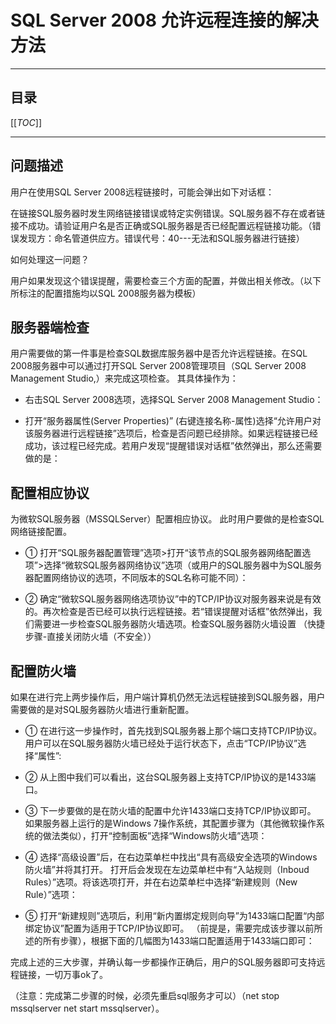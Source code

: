 # SQL Server 2008 允许远程连接的解决方法

---

## 目录

[[_TOC_]]

---

## 问题描述

用户在使用SQL Server  2008远程链接时，可能会弹出如下对话框：

 

在链接SQL服务器时发生网络链接错误或特定实例错误。SQL服务器不存在或者链接不成功。请验证用户名是否正确或SQL服务器是否已经配置远程链接功能。（错误发现方：命名管道供应方。错误代号：40---无法和SQL服务器进行链接）

 

如何处理这一问题？

 

用户如果发现这个错误提醒，需要检查三个方面的配置，并做出相关修改。（以下所标注的配置措施均以SQL  2008服务器为模板）

## 服务器端检查

用户需要做的第一件事是检查SQL数据库服务器中是否允许远程链接。在SQL  2008服务器中可以通过打开SQL Server  2008管理项目（SQL Server  2008 Management Studio,）来完成这项检查。
其具体操作为：

- 右击SQL Server  2008选项，选择SQL Server  2008 Management Studio：

- 打开“服务器属性(Server  Properties)” (右键连接名称-属性)选择“允许用户对该服务器进行远程链接”选项后，检查是否问题已经排除。如果远程链接已经成功，该过程已经完成。若用户发现“提醒错误对话框”依然弹出，那么还需要做的是：



## 配置相应协议

为微软SQL服务器（MSSQLServer）配置相应协议。
此时用户要做的是检查SQL网络链接配置。

- ①     打开“SQL服务器配置管理”选项>打开“该节点的SQL服务器网络配置选项”>选择“微软SQL服务器网络协议”选项（或用户的SQL服务器中为SQL服务器配置网络协议的选项，不同版本的SQL名称可能不同）：

- ②     确定“微软SQL服务器网络选项协议”中的TCP/IP协议对服务器来说是有效的。再次检查是否已经可以执行远程链接。若“错误提醒对话框”依然弹出，我们需要进一步检查SQL服务器防火墙选项。检查SQL服务器防火墙设置  （快捷步骤-直接关闭防火墙（不安全））

## 配置防火墙

如果在进行完上两步操作后，用户端计算机仍然无法远程链接到SQL服务器，用户需要做的是对SQL服务器防火墙进行重新配置。

- ①     在进行这一步操作时，首先找到SQL服务器上那个端口支持TCP/IP协议。用户可以在SQL服务器防火墙已经处于运行状态下，点击“TCP/IP协议”选择“属性”:

- ②     从上图中我们可以看出，这台SQL服务器上支持TCP/IP协议的是1433端口。

- ③     下一步要做的是在防火墙的配置中允许1433端口支持TCP/IP协议即可。
  如果服务器上运行的是Windows  7操作系统，其配置步骤为（其他微软操作系统的做法类似），打开“控制面板”选择“Windows防火墙”选项：

- ④     选择“高级设置”后，在右边菜单栏中找出“具有高级安全选项的Windows防火墙”并将其打开。
  打开后会发现在左边菜单栏中有“入站规则（Inboud  Rules）”选项。将该选项打开，并在右边菜单栏中选择“新建规则（New  Rule）”选项：

- ⑤     打开“新建规则”选项后，利用“新内置绑定规则向导”为1433端口配置“内部绑定协议”配置为适用于TCP/IP协议即可。
  （前提是，需要完成该步骤以前所述的所有步骤），根据下面的几幅图为1433端口配置适用于1433端口即可：

 

完成上述的三大步骤，并确认每一步都操作正确后，用户的SQL服务器即可支持远程链接，一切万事ok了。

（注意：完成第二步骤的时候，必须先重启sql服务才可以）（net stop  mssqlserver   net start mssqlserver）。